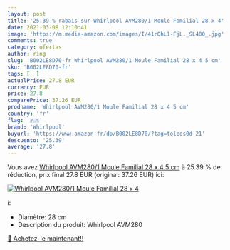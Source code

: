 ```yaml
---
layout: post
title: '25.39 % rabais sur Whirlpool AVM280/1 Moule Familial 28 x 4'
date: 2021-03-08 12:10:41
image: 'https://m.media-amazon.com/images/I/41rQhL1-FjL._SL400_.jpg'
comments: true
category: ofertas
author: ring
slug: 'B002LE8D70-fr Whirlpool AVM280/1 Moule Familial 28 x 4 5 cm'
sku: 'B002LE8D70-fr'
tags: [  ]
actualPrice: 27.8 EUR
currency: EUR
price: 27.8
comparePrice: 37.26 EUR
prodname: 'Whirlpool AVM280/1 Moule Familial 28 x 4 5 cm'
country: 'fr'
flag: '🇫🇷'
brand: 'Whirlpool'
buyurl: 'https://www.amazon.fr/dp/B002LE8D70/?tag=tolees0d-21'
descuento: '25.39'
average: '27.8'
---
```


Vous avez [Whirlpool AVM280/1 Moule Familial 28 x 4 5 cm](https://www.amazon.fr/dp/B002LE8D70/?tag=tolees0d-21)  à  25.39 % de réduction, prix final  27.8 EUR (original: 37.26 EUR) ici:

[![Whirlpool AVM280/1 Moule Familial 28 x 4](https://m.media-amazon.com/images/I/41rQhL1-FjL._SL400_.jpg)](https://www.amazon.fr/dp/B002LE8D70/?tag=tolees0d-21)

ℹ️:

- Diamètre: 28 cm
- Description du produit: Whirlpool AVM280

[🛒 Achetez-le maintenant!!](https://www.amazon.fr/dp/B002LE8D70/?tag=tolees0d-21)
